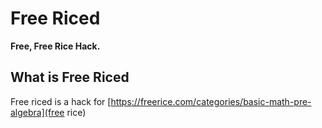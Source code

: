 # Free Riced
**Free, Free Rice Hack.**

## What is Free Riced
Free riced is a hack for [https://freerice.com/categories/basic-math-pre-algebra](free rice)
